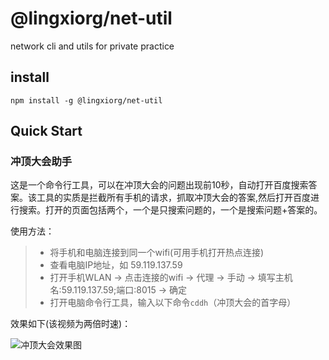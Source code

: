 # @lingxiorg/net-util
network cli and utils for private practice

## install

``` shell
npm install -g @lingxiorg/net-util
```

## Quick Start

### 冲顶大会助手
这是一个命令行工具，可以在冲顶大会的问题出现前10秒，自动打开百度搜索答案。该工具的实质是拦截所有手机的请求，抓取冲顶大会的答案,然后打开百度进行搜索。打开的页面包括两个，一个是只搜索问题的，一个是搜索问题+答案的。

使用方法：

> - 将手机和电脑连接到同一个wifi(可用手机打开热点连接)
> - 查看电脑IP地址，如 59.119.137.59
> - 打开手机WLAN -> 点击连接的wifi -> 代理 -> 手动 -> 填写主机名:59.119.137.59;端口:8015 -> 确定
> - 打开电脑命令行工具，输入以下命令`cddh`（冲顶大会的首字母）

效果如下(该视频为两倍时速)：

![冲顶大会效果图](./resource/冲顶大会效果图.gif)
